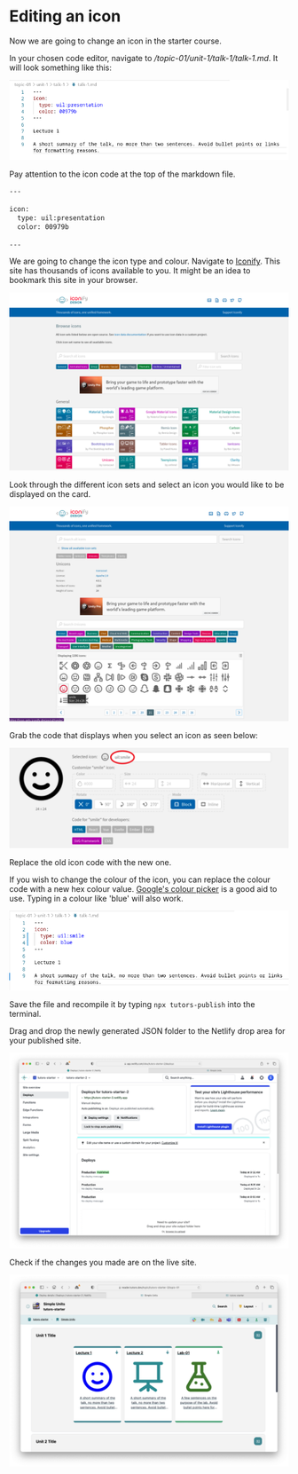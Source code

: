 # Editing an icon

Now we are going to change an icon in the starter course. 

In your chosen code editor, navigate to */topic-01/unit-1/talk-1/talk-1.md*. It will look something like this:

![code](img/06x.png)

Pay attention to the icon code at the top of the markdown file.

~~~
---

icon:
  type: uil:presentation
  color: 00979b

---
~~~

We are going to change the icon type and colour. Navigate to [Iconify](https://icon-sets.iconify.design/.). This site has thousands of icons available to you. It might be an idea to bookmark this site in your browser.

![iconify-homepage](img/icon1.png)

Look through the different icon sets and select an icon you would like to be displayed on the card. 

![iconify-hover](img/icon2.png)

Grab the code that displays when you select an icon as seen below:

![iconfiy-icon](img/07x.png)

Replace the old icon code with the new one. 

If you wish to change the colour of the icon, you can replace the colour code with a new hex colour value. [Google's colour picker](https://g.co/kgs/N1FG64) is a good aid to use. Typing in a colour like 'blue' will also work. 

![updated-code](img/08x.png)

Save the file and recompile it by typing `npx tutors-publish` into the terminal. 

Drag and drop the newly generated JSON folder to the Netlify drop area for your published site. 

![netlify-deploys](img/45.png)

Check if the changes you made are on the live site.

![updated-site](img/59.png)